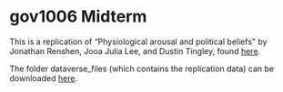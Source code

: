 # gov1006 Midterm

This is a replication of “Physiological arousal and political beliefs" by Jonathan Renshen, Jooa Julia Lee, and Dustin Tingley, found [here](https://scholar.harvard.edu/files/jooajulialee/files/physiological_arousal.pdf).

The folder dataverse_files (which contains the replication data) can be downloaded [here](https://dataverse.harvard.edu/dataset.xhtml?persistentId=doi:10.7910/DVN/24318).



